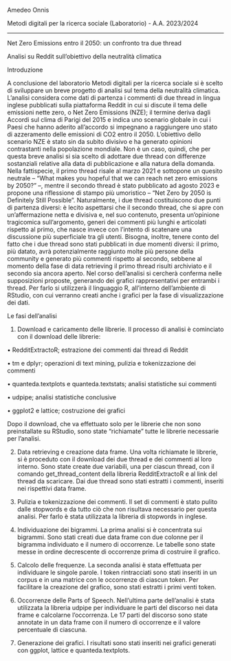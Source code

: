 Amedeo Onnis

Metodi digitali per la ricerca sociale (Laboratorio) - A.A. 2023/2024
________________________________________
Net Zero Emissions entro il 2050: un confronto tra due thread

Analisi su Reddit sull’obiettivo della neutralità climatica

Introduzione

A conclusione del laboratorio Metodi digitali per la ricerca sociale si è scelto di sviluppare un breve progetto di analisi sul tema della neutralità climatica. L’analisi considera come dati di partenza i commenti di due thread in lingua inglese pubblicati sulla piattaforma Reddit in cui si discute il tema delle emissioni nette zero, o Net Zero Emissions (NZE); il termine deriva dagli Accordi sul clima di Parigi del 2015 e indica uno scenario globale in cui i Paesi che hanno aderito all’accordo si impegnano a raggiungere uno stato di azzeramento delle emissioni di CO2 entro il 2050. L’obiettivo dello scenario NZE è stato sin da subito divisivo e ha generato opinioni contrastanti nella popolazione mondiale. Non è un caso, quindi, che per questa breve analisi si sia scelto di adottare due thread con differenze sostanziali relative alla data di pubblicazione e alla natura della domanda. Nella fattispecie, il primo thread risale al marzo 2021 e sottopone un quesito neutrale – “What makes you hopeful that we can reach net zero emissions by 2050?” –, mentre il secondo thread è stato pubblicato ad agosto 2023 e propone una riflessione di stampo più umoristico – “Net Zero by 2050 is Definitely Still Possible”. Naturalmente, i due thread costituiscono due punti di partenza diversi: è lecito aspettarsi che il secondo thread, che si apre con un’affermazione netta e divisiva e, nel suo contenuto, presenta un’opinione tragicomica sull’argomento, generi dei commenti più lunghi e articolati rispetto al primo, che nasce invece con l’intento di scatenare una discussione più superficiale tra gli utenti. Bisogna, inoltre, tenere conto del fatto che i due thread sono stati pubblicati in due momenti diversi: il primo, più datato, avrà potenzialmente raggiunto molte più persone della community e generato più commenti rispetto al secondo, sebbene al momento della fase di data retrieving il primo thread risulti archiviato e il secondo sia ancora aperto. Nel corso dell’analisi si cercherà conferma nelle supposizioni proposte, generando dei grafici rappresentativi per entrambi i thread. Per farlo si utilizzerà il linguaggio R, all’interno dell’ambiente di RStudio, con cui verranno creati anche i grafici per la fase di visualizzazione dei dati.

Le fasi dell’analisi

1.	Download e caricamento delle librerie. Il processo di analisi è cominciato con il download delle librerie:

•	RedditExtractoR; estrazione dei commenti dai thread di Reddit

•	tm e dplyr; operazioni di text mining, pulizia e tokenizzazione dei commenti

•	quanteda.textplots e quanteda.textstats; analisi statistiche sui commenti

•	udpipe; analisi statistiche conclusive

•	ggplot2 e lattice; costruzione dei grafici

Dopo il download, che va effettuato solo per le librerie che non sono preinstallate su RStudio, sono state “richiamate” tutte le librerie necessarie per l’analisi.

2.	Data retrieving e creazione data frame. Una volta richiamate le librerie, si è proceduto con il download dei due thread e dei commenti al loro interno. Sono state create due variabili, una per ciascun thread, con il comando get_thread_content della libreria RedditExtractoR e al link del thread da scaricare. Dai due thread sono stati estratti i commenti, inseriti nei rispettivi data frame.

3.	Pulizia e tokenizzazione dei commenti. Il set di commenti è stato pulito dalle stopwords e da tutto ciò che non risultava necessario per questa analisi. Per farlo è stata utilizzata la libreria di stopwords in inglese.

4.	Individuazione dei bigrammi. La prima analisi si è concentrata sui bigrammi. Sono stati creati due data frame con due colonne per il bigramma individuato e il numero di occorrenze. Le tabelle sono state messe in ordine decrescente di occorrenze prima di costruire il grafico.

5.	Calcolo delle frequenze. La seconda analisi è stata effettuata per individuare le singole parole. I token rintracciati sono stati inseriti in un corpus e in una matrice con le occorrenze di ciascun token. Per facilitare la creazione del grafico, sono stati estratti i primi venti token.

6.	Occorrenze delle Parts of Speech. Nell’ultima parte dell’analisi è stata utilizzata la libreria udpipe per individuare le parti del discorso nei data frame e calcolarne l’occorrenza. Le 17 parti del discorso sono state annotate in un data frame con il numero di occorrenze e il valore percentuale di ciascuna.

7.	Generazione dei grafici. I risultati sono stati inseriti nei grafici generati con ggplot, lattice e quanteda.textplots.
